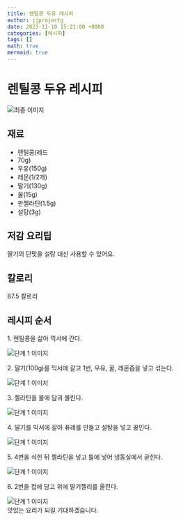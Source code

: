 ```yaml
---
title: 렌틸콩 두유 레시피
author: jjprojectg
date: 2023-11-10 15:21:00 +0000
categories: [레시피]
tags: []
math: true
mermaid: true
---
```

<meta name="og:type" content="website"/>
<meta charset="UTF-8"/>
<div class="header">
  <h1>렌틸콩 두유 레시피</h1>
</div>

<div class="container my-4">
  <div class="row">
    <div class="col-12 col-md-6">
      <div class="recipe-image">
        <img src="http://www.foodsafetykorea.go.kr/uploadimg/cook/10_01134_2.png" class="step-image" alt="최종 이미지"/>
      </div>
    </div>
    <div class="col-12 col-md-6">
      <div class="ingredients">
        <h2>재료</h2>
        <ul class="card">
          <li> 렌틸콩(레드 </li>
          <li>  70g) </li>
          <li>  우유(150g) </li>
          <li> 레몬(1/2개) </li>
          <li>  딸기(130g) </li>
          <li>  꿀(15g) </li>
          <li> 판젤라틴(1.5g) </li>
          <li>  설탕(3g) </li>
</ul>
      </div>
    </div>
    <div class="col-12 col-md-6">
      <div class="ingredients">
        <h2>저감 요리팁</h2>
        <div class="card"> 
          <p>
            딸기의 단맛을 설탕 대신 사용할 수 있어요.
          </p>
        </div>
      </div>
      <div class="ingredients">
        <h2>칼로리</h2>
        <div class="card"> 
          <p>
            87.5 칼로리
          </p>
        </div>
      </div>
    </div>
  </div>

  <h2 class="my-4">레시피 순서</h2>
  <div class="card recipe-card">
    <div class="card-body recipe-step">
      <p class="card-text step-description">1. 렌틸콩을 삶아 믹서에 간다.</p>
      <img src="http://www.foodsafetykorea.go.kr/uploadimg/cook/20_01134_1.JPG" alt="단계 1 이미지" class="step-image"/>
    </div>
  </div>
  <div class="card recipe-card">
    <div class="card-body recipe-step">
      <p class="card-text step-description">2. 딸기(100g)를 믹서에 갈고 1번, 우유, 꿀, 레몬즙을 넣고 섞는다.</p>
      <img src="http://www.foodsafetykorea.go.kr/uploadimg/cook/20_01134_2.JPG" alt="단계 1 이미지" class="step-image"/>
    </div>
  </div>
  <div class="card recipe-card">
    <div class="card-body recipe-step">
      <p class="card-text step-description">3. 젤라틴을 물에 담궈 불린다.</p>
      <img src="http://www.foodsafetykorea.go.kr/uploadimg/cook/20_01134_3.JPG" alt="단계 1 이미지" class="step-image"/>
    </div>
  </div>
  <div class="card recipe-card">
    <div class="card-body recipe-step">
      <p class="card-text step-description">4. 딸기를 믹서에 갈아 퓨레를 만들고 설탕을 넣고 끓인다.</p>
      <img src="http://www.foodsafetykorea.go.kr/uploadimg/cook/20_01134_4.JPG" alt="단계 1 이미지" class="step-image"/>
    </div>
  </div>
  <div class="card recipe-card">
    <div class="card-body recipe-step">
      <p class="card-text step-description">5. 4번을 식힌 뒤 젤라틴을 넣고 틀에 넣어 냉동실에서 굳힌다.</p>
      <img src="http://www.foodsafetykorea.go.kr/uploadimg/cook/20_01134_5.JPG" alt="단계 1 이미지" class="step-image"/>
    </div>
  </div>
  <div class="card recipe-card">
    <div class="card-body recipe-step">
      <p class="card-text step-description">6. 2번을 컵에 담고 위에 딸기젤리를 올린다.</p>
      <img src="http://www.foodsafetykorea.go.kr/uploadimg/cook/20_01134_6.jpg" alt="단계 1 이미지" class="step-image"/>
    </div>
  </div>

</div>
맛있는 요리가 되길 기대하겠습니다.
